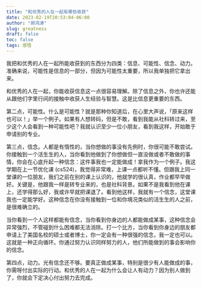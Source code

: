 ```yaml
---
title: "和优秀的人在一起有哪些收获"
date: 2023-02-19T20:53:04-06:00
author: "郝鸿涛"
slug: greatness
draft: false
toc: false
tags: 感悟
---
```

我把和优秀的人在一起所能收获到的东西分为四类：信息、可能性、信念、动力。准确来说，可能性是信息的一部分，但因为可能性太重要，所以我单独把它拿出来。

和优秀的人在一起，你能收获信息这一点很容易理解。除了信息之外，你也许还能从跟他们字里行间的接触中收获人生经验与智慧。这是比信息更重要的东西。

第二点，可能性。什么是可能性？就是那种你知道后，在心里大声说，「原来这样也可以！」举一个例子。如果有人想转码，但是不敢，看到我能从社科转过来，至少这个人会看到一种可能性吧？我就认识至少一位小朋友，看到我这样，开始敢于申请别的专业。

第三点，信念。人都是有惰性的，当你想做的事没有先例时，你很可能不敢尝试。你接触到一个活生生的人，当你看到他做到了你想做但一直没做或者不敢做的事情，你会在心底升起一种信念：这件事我也一定能做成！拿我作为一个例子。我这学期在上一节优化课 (cs524)，我觉得非常难，上课一点都听不懂。但跟我上同一堂课的一位朋友，我们之前在别的课上认识的，他就学的很认真，作业都早早做好。关键是，他跟我一样是转专业来的，也是社科背景。如果不是我看到他在课上，还学得那么好，我或许早就把课退了。看到他这样，我就有一个信念，这堂课我也一定能学好。这种信念在你没有接触到一位和你境况类似的活生生的人之前，是很难确立的。

当你看到一个人这样都能有信念，当你看到你身边的人都能做成某事，这种信念会异常强烈，不管碰到什么困难都无法消除。打一个比方，当你看到你身边的朋友都申请上了美国名校的硕士或者博士，你一定会有一种很强的信念，我一定也可以。这就是一种正向循环。你通过努力认识同样努力的人，他们所能做到的事会影响你的信念。

第四点，动力。光有信念还不够。要真正做成某事，特别是很少有人能做成的事，你需呀付出实际的行动。和优秀的人在一起为什么会让人有动力？因为别人做到了，你就会下定决心付出努力去完成。



